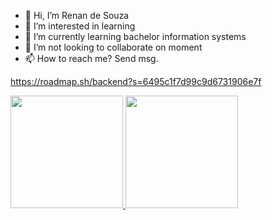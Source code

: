 - 👋 Hi, I’m Renan de Souza
- 👀 I’m interested in learning
- 🌱 I’m currently learning bachelor information systems
- 💞️ I’m not looking to collaborate on moment
- 📫 How to reach me? Send msg.

https://roadmap.sh/backend?s=6495c1f7d99c9d6731906e7f


<div>
<a href="https://github.com/seu-usuário-aqui">
<img loading="lazy" height="180em" src="https://github-readme-stats.vercel.app/api/top-langs/?username=rdsrenans&layout=compact&langs_count=7&theme=dracula"/>
<img loading="lazy" height="180em" src="https://github-readme-stats.vercel.app/api?username=rdsrenans&show_icons=true&theme=dracula&include_all_commits=true&count_private=true"/>
</div>

<!---
rdsrenans/rdsrenans is a ✨ special ✨ repository because its `README.md` (this file) appears on your GitHub profile.
You can click the Preview link to take a look at your changes.
--->
